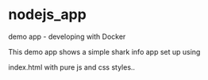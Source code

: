 # nodejs_app

demo app - developing with Docker

This demo app shows a simple shark info app set up using

index.html with pure js and css styles..
